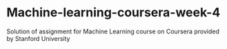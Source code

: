# Machine-learning-coursera-week-4
Solution of assignment for Machine Learning course on Coursera provided by Stanford University
